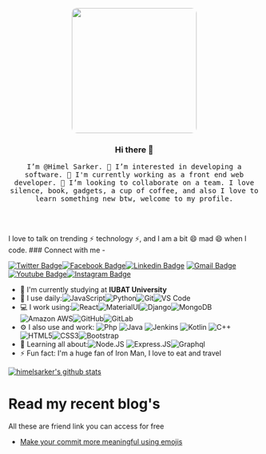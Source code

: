 
<p align="center">
<img style="border-radius: 10px" src="Himel.jpeg" width="250px">

<h3 align="center">
Hi there 👋
</h3>

<samp>
    <p align="center"> I’m @Himel Sarker. 👀 I’m interested in developing a software.  🌱 I'm currently working as a front end web developer. 💞️ I’m looking to collaborate on a team. I love silence, book, gadgets, a cup of coffee, and also I love to learn something new btw, welcome to my profile.</p>
</samp>
</p>

<!---
Himel-Sarker1/Himel-Sarker1 is a ✨ special ✨ repository because its `README.md` (this file) appears on your GitHub profile.
You can click the Preview link to take a look at your changes.
--->

<br/>
<br/>


I love to talk on trending ⚡ technology ⚡, and I am a bit 😄 mad 😄 when I code. ### Connect with me -

[![Twitter Badge](https://img.shields.io/badge/-himelsarker-blue?style=plastic&logo=Twitter&logoColor=white&link=https://twitter.com/himel_sarker1/)](https://twitter.com/himel_sarker1/)[![Facebook Badge](https://img.shields.io/badge/-himelsarker-blue?style=plastic&logo=Facebook&logoColor=white&link=https://www.Himelsarker01.com/in/Himelsarker01/)](https://www.facebook.com/in/Himelsarker01/)[![Linkedin Badge](https://img.shields.io/badge/-himelsarker-blue?style=plastic&logo=Linkedin&logoColor=white&link=https://www.linkedin.com/in/himel-sarker-7738b9180/)](https://www.linkedin.com/in/himel-sarker-7738b9180/)
[![Gmail Badge](https://img.shields.io/badge/-himelsarker85@gmail.com-c14438?style=plastic&logo=Gmail&logoColor=white&link=mailto:himelsarker85@gmail.com)](mailto:himelsarker85@gmail.com)[![Youtube Badge](https://img.shields.io/badge/-LearnFacts%20HS-darkred?style=plastic&logo=youtube&logoColor=white&link=https://www.youtube.com/channel/UCvgO4R1FmaH8UFoaJ8uS_yA)](https://www.youtube.com/channel/UCvgO4R1FmaH8UFoaJ8uS_yA)[![Instagram Badge](https://img.shields.io/badge/-himelsarker-purple?style=plastic&logo=instagram&logoColor=white&link=https://instagram.com/himel_sarker1/)](https://instagram.com/himel_sarker1)

- 🏢 I'm currently studying at **IUBAT University**
- 🚀 I use daily:![JavaScript](https://img.shields.io/badge/-JavaScript-black?style=plastic&logo=javascript)![Python](https://img.shields.io/badge/-Python-8fcfd1?style=plastic&logo=Python)![Git](https://img.shields.io/badge/-Git-black?style=plastic&logo=git)![VS Code](https://img.shields.io/badge/-VS%20Code-007ACC?style=plastic&logo=visual-studio-code)
- 💻 I work using:![React](https://img.shields.io/badge/-React-3b2e5a?style=plastic&logo=react)![MaterialUI](https://img.shields.io/badge/-MatrialUI-0081CB?style=plastic&logo=material-UI)![Django](https://img.shields.io/badge/-Django-092E20?style=plastic&logo=Django)![MongoDB](https://img.shields.io/badge/-MongoDB-black?style=plastic&logo=mongodb)![Amazon AWS](https://img.shields.io/badge/Amazon%20AWS-232F3E?style=plastic&logo=amazon-aws)![GitHub](https://img.shields.io/badge/-GitHub-181717?style=plastic&logo=github)![GitLab](https://img.shields.io/badge/-GitLab-FCA121?style=plastic&logo=gitlab)
- ⚙️ I also use and work: ![Php](https://img.shields.io/badge/-php-394989?style=plastic&logo=php) ![Java](https://img.shields.io/badge/-java-3f4441?style=plastic&logo=java) ![Jenkins](https://img.shields.io/badge/-Jenkins-black?style=plastic&logo=Jenkins) ![Kotlin](https://img.shields.io/badge/-kotlin-006a71?style=plastic&logo=kotlin) ![C++](https://img.shields.io/badge/-C++-00599C?style=plastic&logo=c)![HTML5](https://img.shields.io/badge/-HTML5-E34F26?style=plastic&logo=html5&logoColor=white)![CSS3](https://img.shields.io/badge/-CSS3-1572B6?style=plastic&logo=css3)![Bootstrap](https://img.shields.io/badge/-Bootstrap-563D7C?style=plastic&logo=bootstrap)
- 🌱 Learning all about:![Node.JS](https://img.shields.io/badge/-Node.JS-black?style=plastic&logo=Node.js) ![Express.JS](https://img.shields.io/badge/-Express.JS-c7b198?style=plastic&logo=Express.JS)![Graphql](https://img.shields.io/badge/-Graphql-E10098?style=plastic&logo=Graphql)
- ⚡️ Fun fact: I'm a huge fan of Iron Man, I love to eat and travel


[![himelsarker's github stats](https://github-readme-stats.vercel.app/api?username=Himel-Sarker1&theme=dark&show_icons=true)](https://github.com/Himel-Sarker1)
# Read my recent blog's
All these are friend link you can access for free

- [Make your commit more meaningful using emojis](https://)

